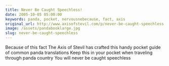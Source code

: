 ```yaml
---
title: Never Be Caught Speechless!
date: 2005-10-05 05:00:00
keywords: panda, pocket, nervousnebecause, fact, axis
original_url: http://www.axisofstevil.com/p/never-be-caught-speechless
image: /assets/pandabooklarge.jpg
slug: never-be-caught-speechless
---
```


Because of this fact The Axis of Stevil has crafted this handy pocket guide of common panda translations Keep this in your pocket when traveling through panda country You will never be caught speechless

